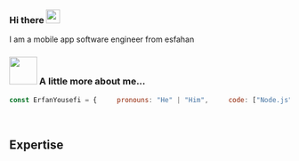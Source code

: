 ### Hi there <a href="https://www.gautamkrishnar.com/"><img src="https://media.giphy.com/media/hvRJCLFzcasrR4ia7z/giphy.gif" width="25px"></a>

I am a mobile app software engineer from esfahan 


### <img src="https://media.giphy.com/media/VgCDAzcKvsR6OM0uWg/giphy.gif" width="50"> A little more about me...  

```javascript
const ErfanYousefi = {     pronouns: "He" | "Him",     code: ["Node.js", "javaScript", "Express.js", "Nest.js", "MySQL", "PostgresSQL", "MongoDB", "typeScript"],     askMeAbout: ["web dev", "back-end dev"],     technologies: {             backEnd: {             js: ["Node", "Express"],             ts: ["Node", "Nest"],         },         frontEnd: {             web: ["Vue.js", "html","css","bootstrap","vuetify", "tailwind"],         },         devOps: ["AWS", "Docker🐳", "Nginx"],         databases: ["mongoDB", "MySQL", "postgresSQL"],         misc: ["Firebase", "Socket.IO", "open-cv", "IOT", "DeepLearning and AI"]     },     architecture: ["Serverless Architecture", "Progressive web applications", "Single page applications"],     currentFocus: "Node.js Web Development",     funFact: "There are two ways to write error-free programs; only the third one works" };
```

<br>

## Expertise
<p>
